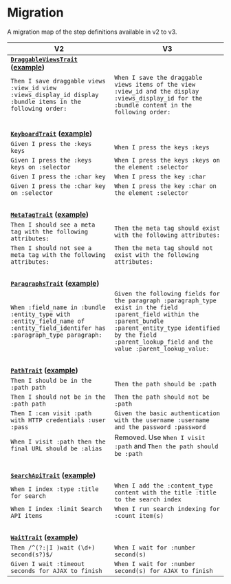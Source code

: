 # Migration

A migration map of the step definitions available in v2 to v3.

| V2                                                                                                                           | V3                                                                                                                                                                                                                             |
|------------------------------------------------------------------------------------------------------------------------------|--------------------------------------------------------------------------------------------------------------------------------------------------------------------------------------------------------------------------------|
| **[`DraggableViewsTrait`](src/DraggableViewsTrait.php) ([example](tests/behat/features/draggableviews.feature))**            |                                                                                                                                                                                                                                |
| `Then I save draggable views :view_id view :views_display_id display :bundle items in the following order:`                  | `When I save the draggable views items of the view :view_id and the display :views_display_id for the :bundle content in the following order:`                                                                                 |
| &nbsp;                                                                                                                       |                                                                                                                                                                                                                                |
| **[`KeyboardTrait`](src/KeyboardTrait.php) ([example](tests/behat/features/keyboard.feature))**                              |                                                                                                                                                                                                                                |
| `Given I press the :keys keys`                                                                                               | `When I press the keys :keys`                                                                                                                                                                                                  |
| `Given I press the :keys keys on :selector`                                                                                  | `When I press the keys :keys on the element :selector`                                                                                                                                                                         |
| `Given I press the :char key`                                                                                                | `When I press the key :char`                                                                                                                                                                                                   |
| `Given I press the :char key on :selector`                                                                                   | `When I press the key :char on the element :selector`                                                                                                                                                                          |
| &nbsp;                                                                                                                       |                                                                                                                                                                                                                                |
| **[`MetaTagTrait`](src/MetaTagTrait.php) ([example](tests/behat/features/metatag.feature))**                                 |                                                                                                                                                                                                                                |
| `Then I should see a meta tag with the following attributes:`                                                                | `Then the meta tag should exist with the following attributes:`                                                                                                                                                                |
| `Then I should not see a meta tag with the following attributes:`                                                            | `Then the meta tag should not exist with the following attributes:`                                                                                                                                                            |
| &nbsp;                                                                                                                       |                                                                                                                                                                                                                                |
| **[`ParagraphsTrait`](src/ParagraphsTrait.php) ([example](tests/behat/features/paragraphs.feature))**                        |                                                                                                                                                                                                                                |
| `When :field_name in :bundle :entity_type with :entity_field_name of :entity_field_identifer has :paragraph_type paragraph:` | `Given the following fields for the paragraph :paragraph_type exist in the field :parent_field within the :parent_bundle :parent_entity_type identified by the field :parent_lookup_field and the value :parent_lookup_value:` |
| &nbsp;                                                                                                                       |                                                                                                                                                                                                                                |
| **[`PathTrait`](src/PathTrait.php) ([example](tests/behat/features/path.feature))**                                          |                                                                                                                                                                                                                                |
| `Then I should be in the :path path`                                                                                         | `Then the path should be :path`                                                                                                                                                                                                |
| `Then I should not be in the :path path`                                                                                     | `Then the path should not be :path`                                                                                                                                                                                            |
| `Then I :can visit :path with HTTP credentials :user :pass`                                                                  | `Given the basic authentication with the username :username and the password :password`                                                                                                                                        |
| `When I visit :path then the final URL should be :alias`                                                                     | Removed. Use `When I visit :path` and `Then the path should be :path`                                                                                                                                                          |
| &nbsp;                                                                                                                       |                                                                                                                                                                                                                                |
| **[`SearchApiTrait`](src/SearchApiTrait.php) ([example](tests/behat/features/search.feature))**                              |                                                                                                                                                                                                                                |
| `When I index :type :title for search`                                                                                       | `When I add the :content_type content with the title :title to the search index`                                                                                                                                               |
| `When I index :limit Search API items`                                                                                       | `When I run search indexing for :count item(s)`                                                                                                                                                                                |
| &nbsp;                                                                                                                       |                                                                                                                                                                                                                                |
| **[`WaitTrait`](src/WaitTrait.php) ([example](tests/behat/features/wait.feature))**                                          |                                                                                                                                                                                                                                |
| `Then /^(?:\|I )wait (\d+) second(s?)$/`                                                                                     | `When I wait for :number second(s)`                                                                                                                                                                                            |
| `Given I wait :timeout seconds for AJAX to finish`                                                                           | `When I wait for :number second(s) for AJAX to finish`                                                                                                                                                                         |
